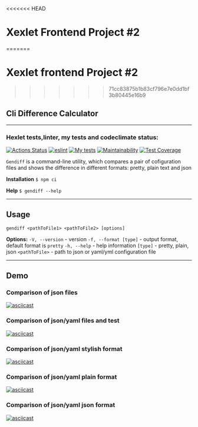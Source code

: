 <<<<<<< HEAD
# Xexlet Frontend Project #2
=======
# Xexlet frontend Project #2
>>>>>>> 71cc83875b1b83cf796e7e0dd1bf3b80445e16b9
## Cli Difference Calculator

---

### Hexlet tests,linter, my tests and codeclimate status:
[![Actions Status](https://github.com/steshkof/frontend-project-lvl2/workflows/hexlet-check/badge.svg)](https://github.com/steshkof/frontend-project-lvl2/actions) [![eslint](https://github.com/steshkof/frontend-project-lvl2/actions/workflows/eslint.yml/badge.svg?event=push)](https://github.com/steshkof/frontend-project-lvl2/actions/workflows/eslint.yml) [![My tests](https://github.com/steshkof/frontend-project-lvl2/actions/workflows/tests.yml/badge.svg?event=push)](https://github.com/steshkof/frontend-project-lvl2/actions/workflows/tests.yml) [![Maintainability](https://api.codeclimate.com/v1/badges/a99a88d28ad37a79dbf6/maintainability)](https://github.com/steshkof/frontend-project-lvl2/maintainability) [![Test Coverage](https://api.codeclimate.com/v1/badges/a99a88d28ad37a79dbf6/test_coverage)](https://github.com/steshkof/frontend-project-lvl2/test_coverage)

```Gendiff``` is a command-line utility, which compares a pair of cofiguration files and shows the difference in different formats: pretty, plain text and json 


**Installation** ```$ npm ci```

**Help** ```$ gendiff --help```

---

## Usage
```gendiff <pathToFile1> <pathToFile2> [options]```  

**Options:**
```-V, --version``` - version
```-f, --format [type]``` - output format, default format is ```pretty```
```-h, --help``` - help information
```[type]``` - pretty, plain, json
```<pathToFile>``` - path to json or yaml/yml configuration file

---

## Demo


### Comparison of json files
[![asciicast](https://asciinema.org/a/502162.svg)](https://asciinema.org/a/502162)

### Comparison of json/yaml files and test
[![asciicast](https://asciinema.org/a/502163.svg)](https://asciinema.org/a/502163)

### Comparison of json/yaml stylish format
[![asciicast](https://asciinema.org/a/bScpBqZ7fr6UwTciNfKTjZaDA.svg)](https://asciinema.org/a/bScpBqZ7fr6UwTciNfKTjZaDA)

### Comparison of json/yaml plain format
[![asciicast](https://asciinema.org/a/502150.svg)](https://asciinema.org/a/502150)

### Comparison of json/yaml json format
[![asciicast](https://asciinema.org/a/502167.svg)](https://asciinema.org/a/502167)